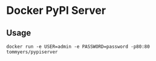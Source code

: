 # Docker PyPI Server

## Usage

`docker run -e USER=admin -e PASSWORD=password -p80:80 tommyers/pypiserver`
